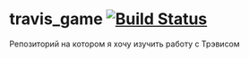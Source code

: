 travis_game [![Build Status](https://travis-ci.org/pavlov-dmitry/travis_game.png?branch=master)](https://travis-ci.org/pavlov-dmitry/travis_game)
===========

Репозиторий на котором я хочу изучить работу с Трэвисом
